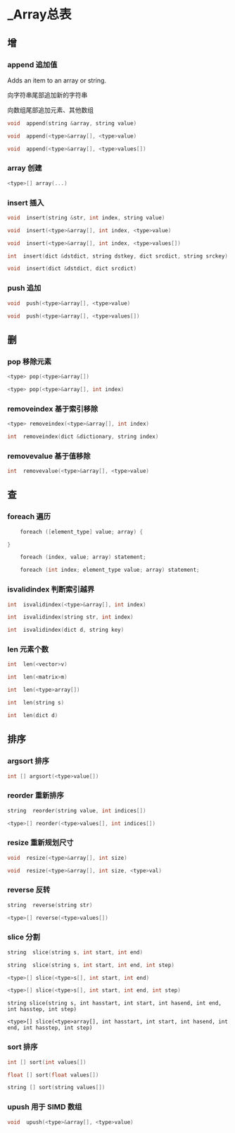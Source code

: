 # _Array总表

## 增

### append 追加值

Adds an item to an array or string.

向字符串尾部追加新的字符串

向数组尾部追加元素、其他数组

```c
void  append(string &array, string value)
```

```c
void  append(<type>&array[], <type>value)
```

```c
void  append(<type>&array[], <type>values[])
```

### array 创建

```c
<type>[] array(...)
```

### insert 插入

```c
void  insert(string &str, int index, string value)
```

```c
void  insert(<type>&array[], int index, <type>value)
```

```c
void  insert(<type>&array[], int index, <type>values[])
```

```c
int  insert(dict &dstdict, string dstkey, dict srcdict, string srckey)
```

```c
void  insert(dict &dstdict, dict srcdict)
```

### push 追加

```c
void  push(<type>&array[], <type>value)
```

```c
void  push(<type>&array[], <type>values[])
```

## 删

### pop 移除元素

```c
<type> pop(<type>&array[])
```

```c
<type> pop(<type>&array[], int index)
```

### removeindex 基于索引移除

```c
<type> removeindex(<type>&array[], int index)
```

```c
int  removeindex(dict &dictionary, string index)
```

### removevalue 基于值移除

```c
int  removevalue(<type>&array[], <type>value)
```

## 查

### foreach 遍历

```c
    foreach ([element_type] value; array) {

}

    foreach (index, value; array) statement;

    foreach (int index; element_type value; array) statement;
```

### isvalidindex 判断索引越界

```c
int  isvalidindex(<type>&array[], int index)
```

```c
int  isvalidindex(string str, int index)
```

```c
int  isvalidindex(dict d, string key)
```

### len 元素个数

```c
int  len(<vector>v)
```

```c
int  len(<matrix>m)
```

```c
int  len(<type>array[])
```

```c
int  len(string s)
```

```c
int  len(dict d)
```

## 排序

### argsort 排序

```c
int [] argsort(<type>value[])
```

### reorder 重新排序

```c
string  reorder(string value, int indices[])
```

```c
<type>[] reorder(<type>values[], int indices[])
```

### resize 重新规划尺寸

```c
void  resize(<type>&array[], int size)
```

```c
void  resize(<type>&array[], int size, <type>val)
```

### reverse 反转

```c
string  reverse(string str)
```

```c
<type>[] reverse(<type>values[])
```

### slice 分割

```c
string  slice(string s, int start, int end)
```

```c
string  slice(string s, int start, int end, int step)
```

```c
<type>[] slice(<type>s[], int start, int end)
```

```c
<type>[] slice(<type>s[], int start, int end, int step)
```

`string slice(string s, int hasstart, int start, int hasend, int end, int hasstep, int step)`

`<type>[] slice(<type>array[], int hasstart, int start, int hasend, int end, int hasstep, int step)`

### sort 排序

```c
int [] sort(int values[])
```

```c
float [] sort(float values[])
```

```c
string [] sort(string values[])
```

### upush 用于 SIMD 数组

```c
void  upush(<type>&array[], <type>value)
```
